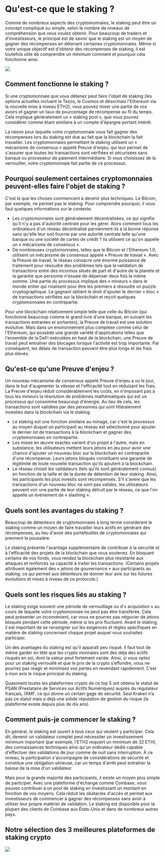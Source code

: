 # Qu'est-ce que le staking ?

Comme de nombreux aspects des cryptomonnaies, le staking peut être un concept compliqué ou simple, selon le nombre de niveaux de compréhension que vous voulez obtenir. Pour beaucoup de traders et d'investisseurs, le principal est de savoir que le staking est un moyen de gagner des récompenses en détenant certaines cryptomonnaies. Même si votre unique objectif est d'obtenir des récompenses de staking, il est toutefois utile de comprendre un minimum comment et pourquoi cela fonctionne ainsi.

![](https://images.ctfassets.net/q5ulk4bp65r7/3tzJIgkHEKOaubmZIUA5HY/35a85bd3cd3595af8bcf02725a020a0c/Learn_Illustration_What_is_Staking.png?w=768&fm=png)

## Comment fonctionne le staking ?

Si une cryptomonnaie que vous détenez peut faire l'objet de staking (les options actuelles incluent le Tezos, le Cosmos et désormais l'Ethereum via la nouvelle mise à niveau ETH2), vous pouvez miser une partie de vos avoirs et gagner un taux de pourcentage de récompense au fil du temps. Cela implique généralement un « staking pool », que vous pouvez considérer comme étant similaire à un compte d'épargne portant intérêt.

La raison pour laquelle votre cryptomonnaie vous fait gagner des récompenses lors du staking est due au fait que la blockchain la fait travailler. Les cryptomonnaies permettant le staking utilisent un « mécanisme de consensus » appelé Preuve d'enjeu, qui leur permet de s'assurer que toutes les transactions sont vérifiées et sécurisées sans banque ou processeur de paiement intermédiaire. Si vous choisissez de la verrouiller, votre cryptomonnaie fait partie de ce processus.

## Pourquoi seulement certaines cryptomonnaies peuvent-elles faire l'objet de staking ?

C'est là que les choses commencent à devenir plus techniques. Le Bitcoin, par exemple, ne permet pas le staking. Pour comprendre pourquoi, il vous faut quelques informations sur le contexte.

- Les cryptomonnaies sont généralement décentralisées, ce qui signifie qu'il n'y a pas d'autorité centrale pour les gérer. Alors comment tous les ordinateurs d'un réseau décentralisé parviennent-ils à la bonne réponse sans qu'elle leur soit fournie par une autorité centrale telle qu'une banque ou une société de cartes de crédit ? Ils utilisent ce qu'on appelle un « mécanisme de consensus ».
- De nombreuses cryptomonnaies, telles que le Bitcoin et l'Ethereum 1.0, utilisent un mécanisme de consensus appelé « Preuve de travail ». Avec la Preuve de travail, le réseau consacre une énorme puissance de traitement pour résoudre des problèmes tels que la validation de transactions entre des inconnus situés de part et d'autre de la planète et la garantie que personne n'essaie de dépenser deux fois la même somme. Une partie du processus implique des « mineurs » dans le monde entier qui rivalisent pour être les premiers à résoudre un puzzle cryptographique. Le gagnant obtient le droit d'ajouter le dernier « bloc » de transactions vérifiées sur la blockchain et reçoit quelques cryptomonnaies en contrepartie.

Pour une blockchain relativement simple telle que celle du Bitcoin (qui fonctionne beaucoup comme le grand livre d'une banque, en suivant les transactions entrantes et sortantes), la Preuve de travail est une solution évolutive. Mais dans un environnement plus complexe comme celui de l'Ethereum, qui possède une grande variété d'applications telles que l'ensemble de la DeFi exécutées en haut de la blockchain, une Preuve de travail peut entraîner des blocages lorsque l'activité est trop importante. Par conséquent, les délais de transaction peuvent être plus longs et les frais plus élevés.

## Qu'est-ce qu'une Preuve d'enjeu ?

Un nouveau mécanisme de consensus appelé Preuve d'enjeu a vu le jour, dans le but  d'augmenter la vitesse et l'efficacité tout en réduisant les frais. La Preuve d'enjeu réduit considérablement les coûts, en n'imposant pas à tous les mineurs la résolution de problèmes mathématiques qui est un processus qui consomme beaucoup d'énergie. Au lieu de cela, les transactions sont validées par des personnes qui sont littéralement investies dans la blockchain via le staking. 

- Le staking est une fonction similaire au minage, car c'est le processus au moyen duquel un participant au réseau est sélectionné pour ajouter le dernier lot de transactions à la blockchain et gagner des cryptomonnaies en contrepartie. 
- Les mises en œuvre exactes varient d'un projet à l'autre, mais en substance, les utilisateurs mettent leurs jetons en jeu pour avoir une chance d'ajouter un nouveau bloc sur la blockchain en contrepartie d'une récompense. Leurs jetons bloqués constituent une garantie de légitimité de toute nouvelle transaction qu'ils ajoutent à la blockchain.
- Le réseau choisit les validateurs (tels qu'ils sont généralement connus) en fonction de la taille et de la durée de détention de leur staking. Ainsi, les participants les plus investis sont récompensés. S'il s'avère que les transactions d'un nouveau bloc ne sont pas valides, les utilisateurs peuvent voir une partie de leur staking détruit par le réseau, ce que l'on appelle un événement de « slashing ». 

## Quels sont les avantages du staking ?

Beaucoup de détenteurs de cryptomonnaies à long terme considèrent le staking comme un moyen de faire travailler leurs actifs en générant des récompenses, au lieu d'avoir des portefeuilles de cryptomonnaies qui prennent la poussière.

Le staking présente l'avantage supplémentaire de contribuer à la sécurité et à l'efficacité des projets de la blockchain que vous soutenez. En bloquant certains de vos fonds, vous rendez la blockchain plus résistante aux attaques et renforcez sa capacité à traiter les transactions. (Certains projets attribuent également des « jetons de gouvernance » aux participants au staking, ce qui permet aux détenteurs de donner leur avis sur les futures évolutions et mises à niveau de ce protocole.)

## Quels sont les risques liés au staking ?

Le staking exige souvent une période de verrouillage ou d'« acquisition » au cours de laquelle votre cryptomonnaie ne peut pas être transférée. Cela peut présenter un inconvénient, car vous ne pourrez pas négocier de jetons bloqués pendant cette période, même si les prix fluctuent. Avant le staking, il est important de se renseigner sur les exigences et règles spécifiques en matière de staking concernant chaque projet auquel vous souhaitez participer.

Un des avantages du staking est qu’il apparaît peu risqué. Il faut tout de même garder en tête que les crypto monnaies sont des déjà des actifs risqués en soi, dont la valeur peut fortement variée. Ainsi, si vous optez pour un staking verrouillé et que le prix de la crypto s’effondre, vous ne pourrez pas réagir et minimisez vos pertes en revendant rapidement. C’est à mon avis le risque principal du staking.

Quasiment toutes les plateformes crypto de ce top 5 ont obtenu le statut de PSAN (Prestataire de Services sur Actifs Numériques) auprès du régulateur français, l’AMF, ce qui donne un certain gage de sécurité. Seul Kraken n’a pas ce statut mais a déjà une solide réputation de gestion du risque (la plateforme existe depuis plus de dix ans).

## Comment puis-je commencer le staking ?

En général, le staking est ouvert à tous ceux qui veulent y participer. Cela dit, devenir un validateur complet peut nécessiter un investissement minimum important (par exemple, l'ETH2 requiert un minimum de 32 ETH), des connaissances techniques ainsi qu'un ordinateur dédié capable d'effectuer des validations de jour comme de nuit sans interruption. À ce niveau, la participation s'accompagne de considérations de sécurité et constitue une obligation sérieuse, car un temps d'arrêt peut entraîner la baisse de la mise d'un validateur.

Mais pour la grande majorité des participants, il existe un moyen plus simple de participer. Avec une plateforme d'échange comme Coinbase, vous pouvez contribuer à un pool de staking en investissant un montant en fonction de vos moyens. Cela réduit les obstacles d'accès et permet aux investisseurs de commencer à gagner des récompenses sans avoir à utiliser leur propre matériel de validation. Le staking est disponible pour la plupart des clients de Coinbase aux États-Unis et dans de nombreux autres pays. 

## Notre sélection des 3 meilleures plateformes de staking crypto

![](https://cdn.discordapp.com/attachments/755679567598977034/1042035716215017492/image.png)


